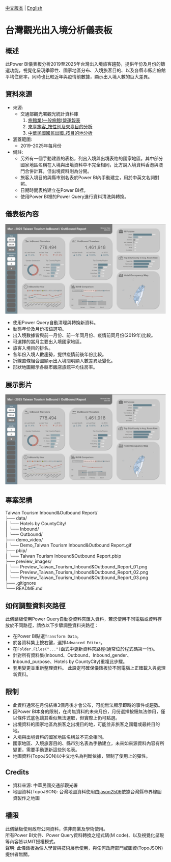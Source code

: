[中文版本](README.md) | [English](README_EN.md)  
  
# 台灣觀光出入境分析儀表板   
  
## 概述  
此Power BI儀表板分析2019至2025年台灣出入境旅客趨勢，提供年份及月份的篩選功能，視覺化呈現季節性、國家地區分布、入境旅客目的、以及各縣市飯店旅館平均住房率，同時也比較近年與疫情前數據，顯示出入境人數的巨大差異。  

## 資料來源  
- 來源:  
  - 交通部觀光署觀光統計資料庫  
    1. [旅館業(一般旅館)營運報表](https://admin.taiwan.net.tw/businessinfo/FilePage?a=9711)  
    2. [來臺旅客_按性別及來臺目的分析](https://stat.taiwan.net.tw/statistics/month/inbound/gender/purpose)  
    3. [中華民國國民出國_按目的地分析](https://stat.taiwan.net.tw/statistics/month/outbound/destination)  
- 涵蓋範圍:  
  - 2019–2025年每月份  
- 備註:  
  - 另外有一個手動建置的表格，列出入境與出境表格的國家地區。其中部分國家地區名稱在入境與出境資料中不完全相同，比方說入境資料香港與澳門合併計算，但出境資料則為分開。   
  - 旅客入境目的與縣市別名表於Power BI內手動建立，用於中英文名詞對照。  
  - 日期時間表格建立在Power BI裡。  
  - 使用Power BI裡的Power Query進行資料清洗與轉換。  

## 儀表板內容  
![Preview Images](preview_images/Preview_Taiwan_Tourism_Inbound&Outbound_Report_01.png)  
- 使用Power Query自動清理與轉換新資料。  
- 動態年份及月份按鈕選項。  
- 出入境數據皆與前一月份、前一年同月份、疫情前同月份(2019年)比較。
- 可選擇的當月主要出入境國家地區。  
- 旅客入境目的排名。  
- 各年份入境人數趨勢，提供疫情前後年份比較。  
- 折線直條組合圖顯示出入境間明顯人數差異及變化。  
- 形狀地圖顯示各縣市飯店旅館平均住房率。  

## 展示影片  
![Dashboard Demo](demo_video/Demo_Taiwan_Tourism_Inbound&Outbound_Report.gif)  
  
## 專案架構  
Taiwan Tourism Inbound&Outbound Report/  
├── data/  
│   └── Hotels by CountyCity/  
│   └── Inbound/  
│   └── Outbound/  
├── demo_video/  
│   └── Demo_Taiwan Tourism Inbound&Outbound Report.gif  
├── pbip/  
│   └── Taiwan Tourism Inbound&Outbound Report.pbip  
├── preview_images/  
│   └── Preview_Taiwan_Tourism_Inbound&Outbound_Report_01.png  
│   └── Preview_Taiwan_Tourism_Inbound&Outbound_Report_02.png  
│   └── Preview_Taiwan_Tourism_Inbound&Outbound_Report_03.png  
├── .gitignore  
└── README.md  
  
## 如何調整資料夾路徑  
此儀錶板使用Power Query自動從資料夾匯入資料，若您使用不同電腦或資料存放於不同路徑，請依以下步驟調整資料夾路徑：  
- 在Power BI點選`Transform Data`。  
- 於各資料集上按右鍵，選擇`Advanced Editor`。  
- 在`Folder.Files("...")`函式中更新資料夾路徑(通常位於程式碼第一行)。  
- 針對所有資料集(Inbound、Outbound、Inbound_gender、Inbound_purpose、Hotels by CountyCity)重複此步驟。  
- 套用變更並重新整理資料。
此設定可確保儀錶板於不同電腦上正確載入與處理新資料。  

## 限制  
- 此資料通常在月份結束3個月後才會公布，可能無法顯示即時的事件或趨勢。  
- 因Power BI本身的限制，在尚無資料的未來月份，月份選擇按鈕無法停用，僅以條件式底色讓其看似無法選取，但實際上仍可點選。  
- 出境資料的國家地區為旅客之出境目的地，可能並非旅客之國籍或最終目的地。
- 入境與出境資料的國家地區名稱並不完全相同。  
- 國家地區、入境旅客目的、縣市別名表為手動建立，未來如來源資料內容有所變更，需要手動更新這些別名表。  
- 地圖資料(TopoJSON)以中文地名為判斷依據，限制了使用上的彈性。  

## Credits  
- 資料來源: 中華民國交通部觀光署
- 地圖資料(TopoJSON): 台灣地圖資料使用由[jason2506](https://github.com/jason2506/Taiwan.TopoJSON)依據台灣縣市界線圖資製作之地圖 

## 權限  
此儀錶板使用政府公開資料，供非商業及學術使用。  
所有Power BI文件、Power Query資料轉換之程式碼(M code)、以及視覺化呈現等內容皆以MIT授權模式。  
聲明: 此儀錶板為個人學習與技術展示使用，與任何政府部門或圖資(TopoJSON)提供者無關。  
